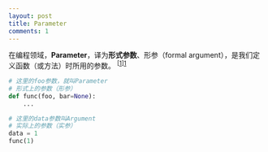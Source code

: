 ```yaml
---
layout: post
title: Parameter
comments: 1
---
```


在编程领域，**Parameter**，译为**形式参数**、形参（formal argument），是我们定义函数（或方法）时所用的参数。 <sup>[[1]][1]</sup>

```python
# 这里的foo参数，就叫Parameter
# 形式上的参数（形参）
def func(foo, bar=None): 
    ...

# 这里的data参数叫Argument
# 实际上的参数（实参）
data = 1 
func(1)
```

[1]: https://docs.python.org/3.9/glossary.html  "Python文档"